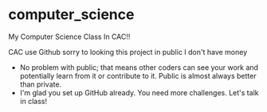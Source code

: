 # computer_science
My Computer Science Class In CAC!!

CAC use Github sorry to looking this project in public I don't have money

- No problem with public; that means other coders can see your work and potentially learn from it or contribute to it.  Public is almost always better than private.
- I'm glad you set up GitHub already.  You need more challenges.  Let's talk in class!

